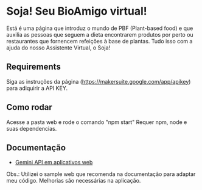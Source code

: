 # Soja! Seu BioAmigo virtual! 

Está é uma página que introduz o mundo de PBF (Plant-based food) e que auxilia as pessoas que seguem a dieta encontrarem produtos por perto ou restaurantes que fornencem refeições à base de plantas. Tudo isso com a ajuda do nosso Assistente Virtual, o Soja!  

## Requirements

Siga as instruções da página (https://makersuite.google.com/app/apikey) para adiquirir a API KEY.


## Como rodar

Acesse a pasta web e rode o comando "npm start"
Requer npm, node e suas dependencias. 

## Documentação

- [Gemini API em aplicativos web](https://ai.google.dev/tutorials/web_quickstart)

Obs.: Utilizei o sample web que recomenda na documentação para adaptar meu código.
Melhorias são necessárias na aplicação.  
